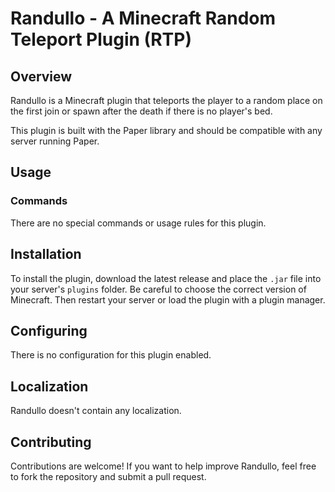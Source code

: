 # Randullo - A Minecraft Random Teleport Plugin (RTP)

## Overview

Randullo is a Minecraft plugin that teleports the player to a random place on the first join or spawn after the death if there is no player's bed.

This plugin is built with the Paper library and should be compatible with any server running Paper.

## Usage

### Commands

There are no special commands or usage rules for this plugin.

## Installation

To install the plugin, download the latest release and place the `.jar` file into your server's `plugins` folder. Be careful to choose the correct version of Minecraft. Then restart your server or load the plugin with a plugin manager.

## Configuring

There is no configuration for this plugin enabled.

## Localization

Randullo doesn't contain any localization.

## Contributing

Contributions are welcome! If you want to help improve Randullo, feel free to fork the repository and submit a pull request.
